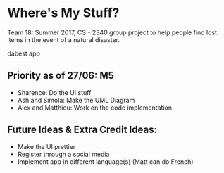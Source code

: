 # Where's My Stuff?

Team 18: Summer 2017, CS - 2340 group project to help people find lost items in the event of a natural disaster.

dabest app

## Priority as of 27/06: M5
- Sharence: Do the UI stuff
- Ash and Simola: Make the UML Diagram
- Alex and Matthieu: Work on the code implementation


## Future Ideas & Extra Credit Ideas:
- Make the UI prettier
- Register through a social media
- Implement app in different language(s) (Matt can do French)
